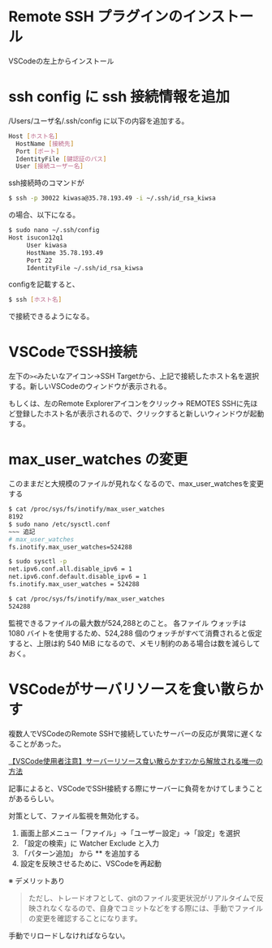 # Remote SSH プラグインのインストール
VSCodeの左上からインストール

# ssh config に ssh 接続情報を追加

/Users/ユーザ名/.ssh/config に以下の内容を追加する。
```bash
Host [ホスト名]
  HostName [接続先]
  Port [ポート]
  IdentityFile [鍵認証のパス]
  User [接続ユーザー名]
```

ssh接続時のコマンドが
```bash
$ ssh -p 30022 kiwasa@35.78.193.49 -i ~/.ssh/id_rsa_kiwsa
```
の場合、以下になる。
```bash
$ sudo nano ~/.ssh/config
Host isucon12q1
     User kiwasa
     HostName 35.78.193.49
     Port 22
     IdentityFile ~/.ssh/id_rsa_kiwsa
```

configを記載すると、
```bash
$ ssh [ホスト名]
```
で接続できるようになる。

# VSCodeでSSH接続

左下の`><`みたいなアイコン→SSH Targetから、上記で接続したホスト名を選択する。新しいVSCodeのウィンドウが表示される。

もしくは、左のRemote Explorerアイコンをクリック→ REMOTES SSHに先ほど登録したホスト名が表示されるので、クリックすると新しいウィンドウが起動する。

# max_user_watches の変更
このままだと大規模のファイルが見れなくなるので、max_user_watchesを変更する
```bash
$ cat /proc/sys/fs/inotify/max_user_watches
8192
$ sudo nano /etc/sysctl.conf
~~~ 追記
# max_user_watches
fs.inotify.max_user_watches=524288
```

```bash
$ sudo sysctl -p
net.ipv6.conf.all.disable_ipv6 = 1
net.ipv6.conf.default.disable_ipv6 = 1
fs.inotify.max_user_watches = 524288
```

```bash
$ cat /proc/sys/fs/inotify/max_user_watches
524288
```
監視できるファイルの最大数が524,288とのこと。
各ファイル ウォッチは 1080 バイトを使用するため、524,288 個のウォッチがすべて消費されると仮定すると、上限は約 540 MiB になるので、メモリ制約のある場合は数を減らしておく。

# VSCodeがサーバリソースを食い散らかす

複数人でVSCodeのRemote SSHで接続していたサーバーの反応が異常に遅くなることがあった。

[【VSCode使用者注意】サーバーリソース食い散らかすﾏﾝから解放される唯一の方法](https://blog.masuyoshi.com/%E3%80%90vscode%E4%BD%BF%E7%94%A8%E8%80%85%E6%B3%A8%E6%84%8F%E3%80%91%E3%82%B5%E3%83%BC%E3%83%90%E3%83%BC%E3%83%AA%E3%82%BD%E3%83%BC%E3%82%B9%E9%A3%9F%E3%81%84%E6%95%A3%E3%82%89%E3%81%8B%E3%81%99/)

記事によると、VSCodeでSSH接続する際にサーバーに負荷をかけてしまうことがあるらしい。

対策として、ファイル監視を無効化する。
1. 画面上部メニュー「ファイル」→「ユーザー設定」→「設定」を選択
2. 「設定の検索」に Watcher Exclude と入力
3. 「パターン追加」 から ** を追加する
4. 設定を反映させるために、VSCodeを再起動


※ デメリットあり
> ただし、トレードオフとして、gitのファイル変更状況がリアルタイムで反映されなくなるので、自身でコミットなどをする際には、手動でファイルの変更を確認することになります。

手動でリロードしなければならない。
